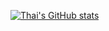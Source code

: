 [![Thai's GitHub stats](https://github-readme-stats.vercel.app/api?username=thai-d-v&hide=stars&show=prs_merged,prs_merged_percentage)](https://github.com/thai-d-v/github-readme-stats)
